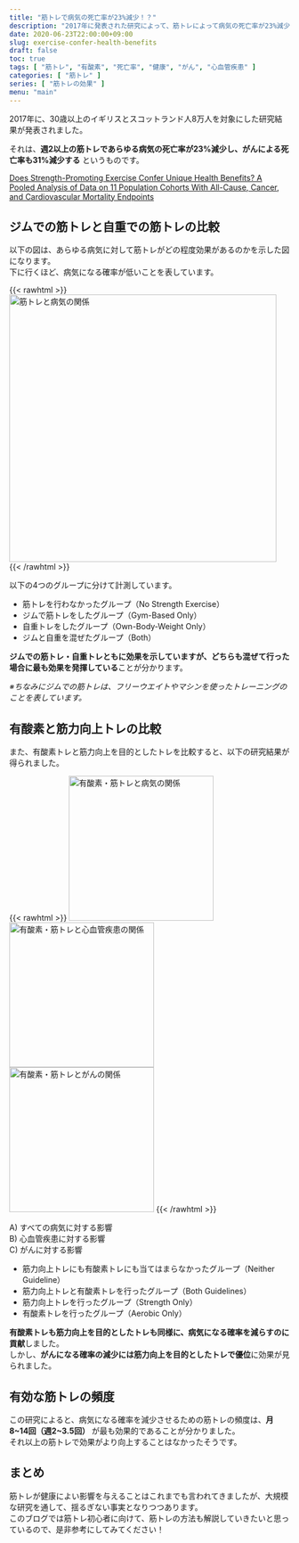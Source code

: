 ```yaml
---
title: "筋トレで病気の死亡率が23%減少！？"
description: "2017年に発表された研究によって、筋トレによって病気の死亡率が23%減少するという結果が明らかになりました。今回はその詳細について解説します。"
date: 2020-06-23T22:00:00+09:00
slug: exercise-confer-health-benefits
draft: false
toc: true
tags: [ "筋トレ", "有酸素", "死亡率", "健康", "がん", "心血管疾患" ]
categories: [ "筋トレ" ]
series: [ "筋トレの効果" ]
menu: "main"
---
```


2017年に、30歳以上のイギリスとスコットランド人8万人を対象にした研究結果が発表されました。  

それは、**週2以上の筋トレであらゆる病気の死亡率が23%減少し、がんによる死亡率も31%減少する** というものです。

[Does Strength-Promoting Exercise Confer Unique Health Benefits? A Pooled Analysis of Data on 11 Population Cohorts With All-Cause, Cancer, and Cardiovascular Mortality Endpoints](https://academic.oup.com/aje/article/187/5/1102/4582884)

## ジムでの筋トレと自重での筋トレの比較

以下の図は、あらゆる病気に対して筋トレがどの程度効果があるのかを示した図になります。  
下に行くほど、病気になる確率が低いことを表しています。  

{{< rawhtml >}}
<img width="480px" src="/img/spe-and-all-cause.png" alt="筋トレと病気の関係" />
{{< /rawhtml >}}

以下の4つのグループに分けて計測しています。
- 筋トレを行わなかったグループ（No Strength Exercise）
- ジムで筋トレをしたグループ（Gym-Based Only）
- 自重トレをしたグループ（Own-Body-Weight Only）
- ジムと自重を混ぜたグループ（Both）

**ジムでの筋トレ・自重トレともに効果を示していますが、どちらも混ぜて行った場合に最も効果を発揮している**ことが分かります。  

*※ちなみにジムでの筋トレは、フリーウエイトやマシンを使ったトレーニングのことを表しています。*  

## 有酸素と筋力向上トレの比較

また、有酸素トレと筋力向上を目的としたトレを比較すると、以下の研究結果が得られました。  

{{< rawhtml >}}
<img width="260px" src="/img/aero-spe-all-cause.png" alt="有酸素・筋トレと病気の関係" />
<img width="260px" src="/img/aero-spe-cardiovascular-disease.png" alt="有酸素・筋トレと心血管疾患の関係" />
<img width="260px" src="/img/aero-spe-cancer.png" alt="有酸素・筋トレとがんの関係" />
{{< /rawhtml >}}

A) すべての病気に対する影響  
B) 心血管疾患に対する影響  
C) がんに対する影響  

- 筋力向上トレにも有酸素トレにも当てはまらなかったグループ（Neither Guideline）
- 筋力向上トレと有酸素トレを行ったグループ（Both Guidelines）
- 筋力向上トレを行ったグループ（Strength Only）
- 有酸素トレを行ったグループ（Aerobic Only）

**有酸素トレも筋力向上を目的としたトレも同様に、病気になる確率を減らすのに貢献**しました。  
しかし、**がんになる確率の減少には筋力向上を目的としたトレで優位**に効果が見られました。  

## 有効な筋トレの頻度

この研究によると、病気になる確率を減少させるための筋トレの頻度は、**月8~14回（週2~3.5回）** が最も効果的であることが分かりました。  
それ以上の筋トレで効果がより向上することはなかったそうです。  

## まとめ

筋トレが健康によい影響を与えることはこれまでも言われてきましたが、大規模な研究を通して、揺るぎない事実となりつつあります。  
このブログでは筋トレ初心者に向けて、筋トレの方法も解説していきたいと思っているので、是非参考にしてみてください！

